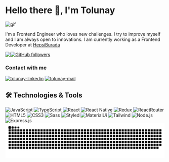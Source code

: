 # Hello there 👋, I'm Tolunay

<img src="https://media2.giphy.com/media/qgQUggAC3Pfv687qPC/giphy.gif?cid=790b761167999e1d52036df7e4cbff0363ca71071cb16ab2&amp;rid=giphy.gif&amp;ct=g" alt="gif" style="width: 500px; height: 375px;">

<p>
I'm a Frontend Engineer who loves new challenges. I try to improve myself and I am always open to innovations. I am currently working as a Frontend Developer at <a href="https://www.hepsiburada.com/">HepsiBurada</a>
<p/>

[![GitHub followers](https://img.shields.io/github/followers/tolunaytezcan.svg?style=social&label=Follow&maxAge=2592000)](https://github.com/tolunaytezcan?tab=followers)
<img align="left" src="https://komarev.com/ghpvc/?username=tolunaytezcan&color=51c2d5">

### Contact with me

<a href="https://www.linkedin.com/in/tolunaytezcan/" target="_blank" rel="nofollow"><img alt="tolunay-linkedin" src="https://img.shields.io/badge/LinkedIn-0077B5?style=for-the-badge&logo=linkedin&logoColor=white" /></a>
<a href="mailto:tolunaytezcann@gmail.com" target="_blank" rel="nofollow"><img alt="tolunay-mail" src="https://img.shields.io/badge/Gmail-D14836?style=for-the-badge&logo=gmail&logoColor=white" /></a>

## 🛠 Technologies & Tools

<div>
<img alt="JavaScript" src="https://img.shields.io/badge/JavaScript-F7DF1E?style=for-the-badge&logo=javascript&logoColor=black"/>
<img alt="TypeScript" src="https://img.shields.io/badge/TypeScript-007ACC?style=for-the-badge&logo=typescript&logoColor=white"/>
<img alt="React" src="https://img.shields.io/badge/React-20232A?style=for-the-badge&logo=react&logoColor=61DAFB"></img>
<img alt="React Native" src="https://img.shields.io/badge/React_Native-20232A?style=for-the-badge&logo=react&logoColor=61DAFB"></img>
<img alt="Redux" src="https://img.shields.io/badge/Redux-593D88?style=for-the-badge&logo=redux&logoColor=white"></img>
<img alt="ReactRouter" src="https://img.shields.io/badge/React_Router-CA4245?style=for-the-badge&logo=react-router&logoColor=white"></img>
<img alt="HTML5" src="https://img.shields.io/badge/HTML5-E34F26?style=for-the-badge&logo=html5&logoColor=white"></img>
<img alt="CSS3" src="https://img.shields.io/badge/CSS3-1572B6?style=for-the-badge&logo=css3&logoColor=white"></img>
<img alt="Sass" src="https://img.shields.io/badge/Sass-CC6699?style=for-the-badge&logo=sass&logoColor=white"></img>
<img alt="Styled" src="https://img.shields.io/badge/styled--components-DB7093?style=for-the-badge&logo=styled-components&logoColor=white"></img>
<img alt="MaterialUi" src="https://img.shields.io/badge/Material--UI-0081CB?style=for-the-badge&logo=material-ui&logoColor=white"></img>
<img alt="Tailwind" src="https://img.shields.io/badge/Tailwind_CSS-38B2AC?style=for-the-badge&logo=tailwind-css&logoColor=white"></img>
<img alt="Node.js" src="https://img.shields.io/badge/Node.js-43853D?style=for-the-badge&logo=node.js&logoColor=white"></img>
<img alt="Express.js" src="https://img.shields.io/badge/Express.js-404D59?style=for-the-badge"></img>
</div>

<img src="https://raw.githubusercontent.com/tolunaytezcan/tolunaytezcan/output/snake.svg" alt="Snake animation" />
